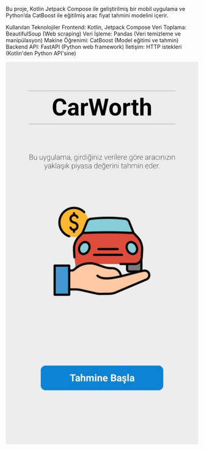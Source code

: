 
Bu proje, Kotlin Jetpack Compose ile geliştirilmiş bir mobil uygulama ve Python’da CatBoost ile eğitilmiş arac fiyat tahmini modelini içerir.

Kullanılan Teknolojiler
Frontend: Kotlin, Jetpack Compose
Veri Toplama: BeautifulSoup (Web scraping)
Veri İşleme: Pandas (Veri temizleme ve manipülasyon)
Makine Öğrenimi: CatBoost (Model eğitimi ve tahmin)
Backend API: FastAPI (Python web framework)
İletişim: HTTP istekleri (Kotlin'den Python API'sine)

![Uygulama Ekran Görüntüsü](Images/Anasayfa.jpg)

